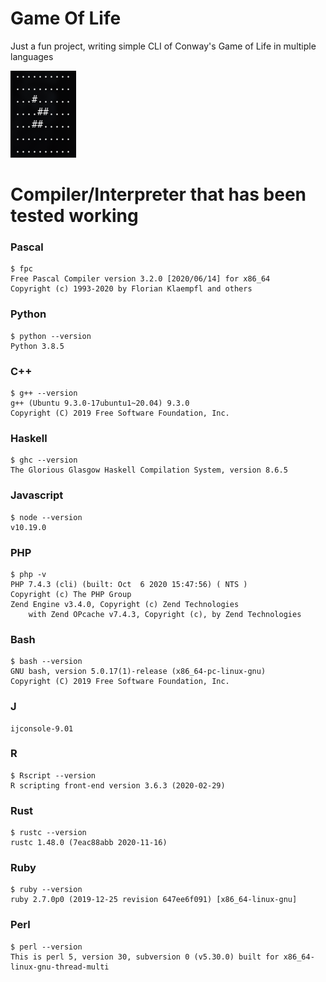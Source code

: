# Game Of Life

Just a fun project, writing simple CLI of Conway's Game of Life in multiple languages

![Screenshot](./thumbnail.png)

# Compiler/Interpreter that has been tested working
### Pascal
```
$ fpc
Free Pascal Compiler version 3.2.0 [2020/06/14] for x86_64
Copyright (c) 1993-2020 by Florian Klaempfl and others
```

### Python
```
$ python --version
Python 3.8.5
```

### C++
```
$ g++ --version
g++ (Ubuntu 9.3.0-17ubuntu1~20.04) 9.3.0
Copyright (C) 2019 Free Software Foundation, Inc. 
```

### Haskell
```
$ ghc --version
The Glorious Glasgow Haskell Compilation System, version 8.6.5
```

### Javascript
```
$ node --version
v10.19.0
```

### PHP
```
$ php -v
PHP 7.4.3 (cli) (built: Oct  6 2020 15:47:56) ( NTS )
Copyright (c) The PHP Group
Zend Engine v3.4.0, Copyright (c) Zend Technologies
    with Zend OPcache v7.4.3, Copyright (c), by Zend Technologies
```

### Bash
```
$ bash --version
GNU bash, version 5.0.17(1)-release (x86_64-pc-linux-gnu)
Copyright (C) 2019 Free Software Foundation, Inc.
```

### J
```
ijconsole-9.01
```

### R
```
$ Rscript --version
R scripting front-end version 3.6.3 (2020-02-29)
```

### Rust
```
$ rustc --version
rustc 1.48.0 (7eac88abb 2020-11-16)
```

### Ruby
```
$ ruby --version
ruby 2.7.0p0 (2019-12-25 revision 647ee6f091) [x86_64-linux-gnu]
```

### Perl
```
$ perl --version
This is perl 5, version 30, subversion 0 (v5.30.0) built for x86_64-linux-gnu-thread-multi
```
